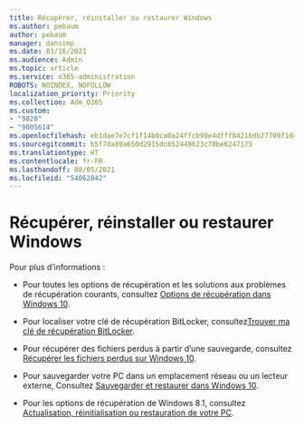 ```yaml
---
title: Récupérer, réinstaller ou restaurer Windows
ms.author: pebaum
author: pebaum
manager: dansimp
ms.date: 03/16/2021
ms.audience: Admin
ms.topic: article
ms.service: o365-administration
ROBOTS: NOINDEX, NOFOLLOW
localization_priority: Priority
ms.collection: Adm_O365
ms.custom:
- "9820"
- "9005614"
ms.openlocfilehash: eb1dae7e7cf1f14b0ca0a24ffcb90e4dfff04216db27709f1d4b537ff6dd2ef6
ms.sourcegitcommit: b5f7da89a650d2915dc652449623c78be6247175
ms.translationtype: HT
ms.contentlocale: fr-FR
ms.lasthandoff: 08/05/2021
ms.locfileid: "54062042"
---
```

# <a name="recover-reinstall-or-restore-windows"></a>Récupérer, réinstaller ou restaurer Windows

Pour plus d’informations : 

- Pour toutes les options de récupération et les solutions aux problèmes de récupération courants, consultez [Options de récupération dans Windows 10](https://support.microsoft.com/windows/recovery-options-in-windows-10-31ce2444-7de3-818c-d626-e3b5a3024da5#bkmk_section7).

- Pour localiser votre clé de récupération BitLocker, consultez[Trouver ma clé de récupération BitLocker](https://support.microsoft.com/windows/find-my-bitlocker-recovery-key-fd2b3501-a4b9-61e9-f5e6-2a545ad77b3e).

- Pour récupérer des fichiers perdus à partir d’une sauvegarde, consultez [Récupérer les fichiers perdus sur Windows 10](https://support.microsoft.com/windows/recover-lost-files-on-windows-10-61f5b28a-f5b8-3cc2-0f8e-a63cb4e1d4c4).

- Pour sauvegarder votre PC dans un emplacement réseau ou un lecteur externe, Consultez [Sauvegarder et restaurer dans Windows 10](https://support.microsoft.com/windows/backup-and-restore-in-windows-10-352091d2-bb9d-3ea3-ed18-52ef2b88cbef).

- Pour les options de récupération de Windows 8.1, consultez [Actualisation, réinitialisation ou restauration de votre PC](https://support.microsoft.com/windows/how-to-refresh-reset-or-restore-your-pc-51391d9a-eb0a-84a7-69e4-c2c1fbceb8dd).